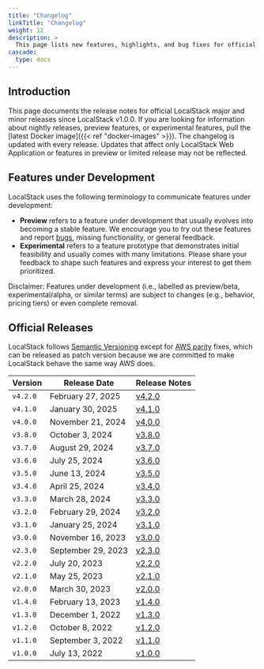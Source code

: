 ```yaml
---
title: "Changelog"
linkTitle: "Changelog"
weight: 12
description: >
  This page lists new features, highlights, and bug fixes for official LocalStack releases.
cascade:
  type: docs
---
```


## Introduction

This page documents the release notes for official LocalStack major and minor releases since LocalStack v1.0.0.
If you are looking for information about nightly releases, preview features, or experimental features, pull the [latest Docker image]({{< ref "docker-images" >}}).
The changelog is updated with every release.
Updates that affect only LocalStack Web Application or features in preview or limited release may not be reflected.

## Features under Development

LocalStack uses the following terminology to communicate features under development:

* **Preview** refers to a feature under development that usually evolves into becoming a stable feature.
  We encourage you to try out these features and report [bugs](https://github.com/localstack/localstack/issues/new/choose), missing functionality, or general feedback.
* **Experimental** refers to a feature prototype that demonstrates initial feasibility and usually comes with many limitations.
  Please share your feedback to shape such features and express your interest to get them prioritized.

Disclaimer: Features under development (i.e., labelled as preview/beta, experimental/alpha, or similar terms) are subject to changes (e.g., behavior, pricing tiers) or even complete removal.

## Official Releases

LocalStack follows [Semantic Versioning](https://semver.org/) except for [AWS parity](https://localstack.cloud/blog/2022-08-04-parity-explained) fixes,
which can be released as patch version because we are committed to make LocalStack behave the same way AWS does.

| Version  | Release Date       | Release Notes                                                                                      |
|----------|--------------------|----------------------------------------------------------------------------------------------------|
| `v4.2.0` | February 27, 2025     | [v4.2.0](https://blog.localstack.cloud/localstack-release-v-4-2-0/)                                |
| `v4.1.0` | January 30, 2025   | [v4.1.0](https://blog.localstack.cloud/localstack-release-v-4-1-0/)                                |
| `v4.0.0` | November 21, 2024  | [v4.0.0](https://blog.localstack.cloud/announcing-localstack-40-general-availability/)             |
| `v3.8.0` | October 3, 2024    | [v3.8.0](https://blog.localstack.cloud/localstack-release-v-3-8-0/)                                |
| `v3.7.0` | August 29, 2024    | [v3.7.0](https://blog.localstack.cloud/2024-08-29-localstack-release-v-3-7-0/)                     |
| `v3.6.0` | July 25, 2024      | [v3.6.0](https://discuss.localstack.cloud/t/localstack-release-v3-6-0/997)                         |
| `v3.5.0` | June 13, 2024      | [v3.5.0](https://discuss.localstack.cloud/t/localstack-release-v3-5-0/947)                         |
| `v3.4.0` | April 25, 2024     | [v3.4.0](https://discuss.localstack.cloud/t/localstack-release-v3-4-0/871)                         |
| `v3.3.0` | March 28, 2024     | [v3.3.0](https://discuss.localstack.cloud/t/localstack-release-v3-3-0/828)                         |
| `v3.2.0` | February 29, 2024  | [v3.2.0](https://discuss.localstack.cloud/t/localstack-release-v3-2-0/782/)                        |
| `v3.1.0` | January 25, 2024   | [v3.1.0](https://discuss.localstack.cloud/t/localstack-release-v3-1-0/713/)                        |
| `v3.0.0` | November 16, 2023  | [v3.0.0](https://blog.localstack.cloud/2023-11-16-announcing-localstack-30-general-availability/)  |
| `v2.3.0` | September 29, 2023 | [v2.3.0](https://discuss.localstack.cloud/t/localstack-release-v2-3-0/533)                         |
| `v2.2.0` | July 20, 2023      | [v2.2.0](https://discuss.localstack.cloud/t/localstack-release-v2-2-0/424)                         |
| `v2.1.0` | May 25, 2023       | [v2.1.0](https://discuss.localstack.cloud/t/localstack-release-v2-1-0/357)                         |
| `v2.0.0` | March 30, 2023     | [v2.0.0](https://blog.localstack.cloud/2023-03-29-announcing-localstack-2.0-general-availability/) |
| `v1.4.0` | February 13, 2023  | [v1.4.0](https://discuss.localstack.cloud/t/localstack-release-v1-4-0/214/1)                       |
| `v1.3.0` | December 1, 2022   | [v1.3.0](https://discuss.localstack.cloud/t/localstack-release-v1-3-0/170)                         |
| `v1.2.0` | October 8, 2022    | [v1.2.0](https://discuss.localstack.cloud/t/localstack-release-v1-2-0/109)                         |
| `v1.1.0` | September 3, 2022  | [v1.1.0](https://discuss.localstack.cloud/t/localstack-release-v1-1-0/89)                          |
| `v1.0.0` | July 13, 2022      | [v1.0.0](https://blog.localstack.cloud/2022-07-13-announcing-localstack-v1-general-availability/)  |
